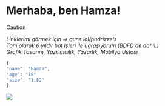 # Merhaba, ben Hamza!

> [!CAUTION]
> *Linklerimi görmek için => guns.lol/pudrizzels*\
> *Tam olarak 6 yıldır bot işleri ile uğraşıyorum (BDFD'de dahil.)*\
> *Grafik Tasarım, Yazılımcılık, Yazarlık, Mobilya Ustası*

```js
{
"name": "Hamza",
"age": "18"
"size": "1.82"
}
```


<img src="https://komarev.com/ghpvc/?username=pudrizzel"><br/>
